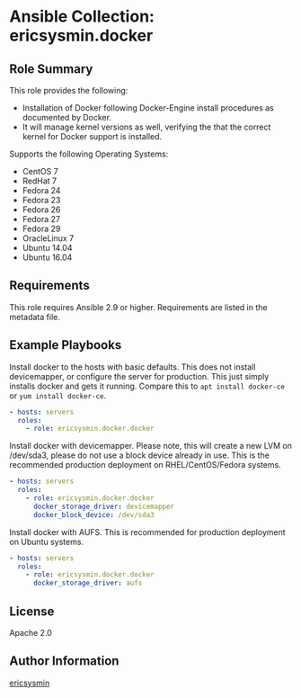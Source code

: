 # Ansible Collection: ericsysmin.docker

## Role Summary

This role provides the following:

- Installation of Docker following Docker-Engine install procedures as documented by Docker.
- It will manage kernel versions as well, verifying the that the correct kernel for Docker support is installed.

Supports the following Operating Systems:

- CentOS 7
- RedHat 7
- Fedora 24
- Fedora 23
- Fedora 26
- Fedora 27
- Fedora 29
- OracleLinux 7
- Ubuntu 14.04
- Ubuntu 16.04

## Requirements

This role requires Ansible 2.9 or higher. Requirements are listed in the metadata file.

## Example Playbooks

Install docker to the hosts with basic defaults. This does not install devicemapper, or configure the server for production. This just simply installs docker and gets it running. Compare this to `apt install docker-ce` or `yum install docker-ce`.

```yaml
- hosts: servers
  roles:
    - role: ericsysmin.docker.docker
```

Install docker with devicemapper. Please note, this will create a new LVM on /dev/sda3, please do not use a block device already in use. This is the recommended production deployment on RHEL/CentOS/Fedora systems.

```yaml
- hosts: servers
  roles:
    - role: ericsysmin.docker.docker
      docker_storage_driver: devicemapper
      docker_block_device: /dev/sda3
```

Install docker with AUFS. This is recommended for production deployment on Ubuntu systems.

```yaml
- hosts: servers
  roles:
    - role: ericsysmin.docker.docker
      docker_storage_driver: aufs
```

## License

Apache 2.0

## Author Information

[ericsysmin](https://ericsysmin.com)
